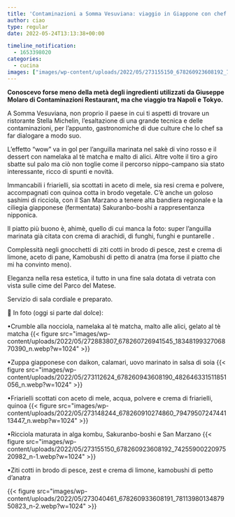 ```yaml
---
title: 'Contaminazioni a Somma Vesuviana: viaggio in Giappone con chef Molaro'
author: ciao
type: regular
date: 2022-05-24T13:13:38+00:00

timeline_notification:
  - 1653398020
categories:
  - cucina
images: ["images/wp-content/uploads/2022/05/273155150_678260923608192_7425590022097520982_n-2.webp"]
---
```

 

**Conoscevo forse meno della metà degli ingredienti utilizzati da Giuseppe Molaro di Contaminazioni Restaurant, ma che viaggio tra Napoli e Tokyo.**

A Somma Vesuviana, non proprio il paese in cui ti aspetti di trovare un ristorante Stella Michelin, l’esaltazione di una grande tecnica e delle contaminazioni, per l’appunto, gastronomiche di due culture che lo chef sa far dialogare a modo suo.

L’effetto “wow” va in gol per l’anguilla marinata nel sakè di vino rosso e il dessert con namelaka al tè matcha e malto di alici. Altre volte il tiro a giro sbatte sul palo ma ciò non toglie come il percorso nippo-campano sia stato interessante, ricco di spunti e novità.

Immancabili i friarielli, sia scottati in aceto di mele, sia resi crema e polvere, accompagnati con quinoa cotta in brodo vegetale. C’è anche un goloso sashimi di ricciola, con il San Marzano a tenere alta bandiera regionale e la ciliegia giapponese (fermentata) Sakuranbo-boshi a rappresentanza nipponica.&nbsp;

Il piatto più buono è, ahimè, quello di cui manca la foto: super l’anguilla marinata già citata con crema di arachidi, di funghi, funghi e puntarelle .

Complessità negli gnocchetti di ziti cotti in brodo di pesce, zest e crema di limone, aceto di pane, Kamobushi&nbsp;di petto di&nbsp;anatra (ma forse il piatto che mi ha convinto meno).

Eleganza nella resa estetica, il tutto in una fine sala dotata di vetrata con vista sulle cime del Parco del Matese.

Servizio di sala cordiale e preparato. 

📸 In foto (oggi si parte dal dolce):

•Crumble alla nocciola, namelaka al tè matcha, malto alle alici, gelato al tè matcha
{{< figure src="images/wp-content/uploads/2022/05/272883807_678260726941545_1834819932706870390_n.webp?w=1024" >}}
 

•Zuppa giapponese con daikon, calamari, uovo marinato in salsa di soia
{{< figure src="images/wp-content/uploads/2022/05/273112624_678260943608190_482646331511851056_n.webp?w=1024" >}}
 

  
•Friarielli scottati con aceto di mele, acqua, polvere e crema di friarielli, quinoa
{{< figure src="images/wp-content/uploads/2022/05/273148244_678260910274860_7947950724744113447_n.webp?w=1024" >}}
 

  
•Ricciola maturata in alga kombu, Sakuranbo-boshi e San Marzano
{{< figure src="images/wp-content/uploads/2022/05/273155150_678260923608192_7425590022097520982_n-1.webp?w=1024" >}}
 

  
•Ziti cotti in brodo di pesce, zest e crema di limone, kamobushi di petto d’anatra


{{< figure src="images/wp-content/uploads/2022/05/273040461_678260933608191_7811398013487950823_n-2.webp?w=1024" >}}
